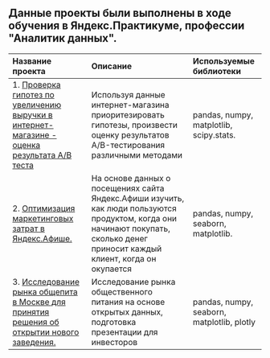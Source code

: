 ## Данные проекты были выполнены в ходе обучения в Яндекс.Практикуме, профессии "Аналитик данных".


| Название проекта | Описание | Используемые библиотеки | 
| :---------------------- | :---------------------- | :---------------------- |
|1. [Проверка гипотез по увеличению выручки в интернет-магазине - оценка результата А/В теста](https://github.com/StepanKuchin/MyProjects/tree/main/myprojects/Evaluation%20of%20the%20results%20of%20the%20AB%20test) | Используя данные интернет-магазина приоритезировать гипотезы, произвести оценку результатов A/B-тестирования различными методами| pandas, numpy, matplotlib, scipy.stats.|
|2. [Оптимизация маркетинговых затрат в Яндекс.Афише.](https://github.com/StepanKuchin/MyProjects/tree/main/myprojects/Optimization%20of%20marketing%20costs)| На основе данных о посещениях сайта Яндекс.Афиши изучить, как люди пользуются продуктом, когда они начинают покупать, сколько денег приносит каждый клиент, когда он окупается| pandas, numpy, seaborn, matplotlib.|
|3. [Исследование рынка общепита в Москве для принятия решения об открытии нового заведения.](https://github.com/StepanKuchin/MyProjects/tree/main/myprojects/research_market_catering) | Исследование рынка общественного питания на основе открытых данных, подготовка презентации для инвесторов | pandas, numpy, seaborn, matplotlib, plotly |

